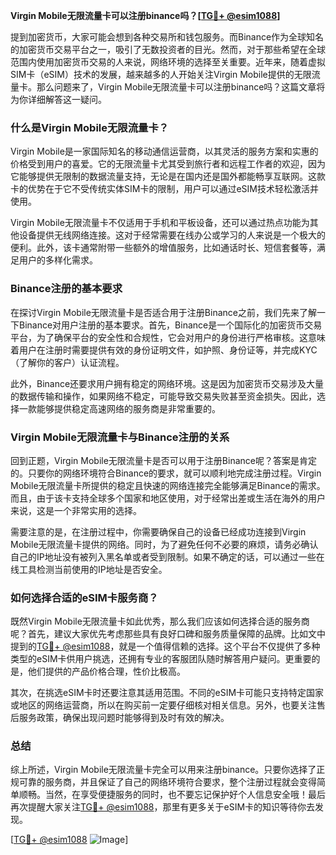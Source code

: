 **Virgin Mobile无限流量卡可以注册binance吗？[[TG💪+ @esim1088](https://t.me/s/esim1088)]**

提到加密货币，大家可能会想到各种交易所和钱包服务。而Binance作为全球知名的加密货币交易平台之一，吸引了无数投资者的目光。然而，对于那些希望在全球范围内使用加密货币交易的人来说，网络环境的选择至关重要。近年来，随着虚拟SIM卡（eSIM）技术的发展，越来越多的人开始关注Virgin Mobile提供的无限流量卡。那么问题来了，Virgin Mobile无限流量卡可以注册binance吗？这篇文章将为你详细解答这一疑问。

### 什么是Virgin Mobile无限流量卡？

Virgin Mobile是一家国际知名的移动通信运营商，以其灵活的服务方案和实惠的价格受到用户的喜爱。它的无限流量卡尤其受到旅行者和远程工作者的欢迎，因为它能够提供无限制的数据流量支持，无论是在国内还是国外都能畅享互联网。这款卡的优势在于它不受传统实体SIM卡的限制，用户可以通过eSIM技术轻松激活并使用。

Virgin Mobile无限流量卡不仅适用于手机和平板设备，还可以通过热点功能为其他设备提供无线网络连接。这对于经常需要在线办公或学习的人来说是一个极大的便利。此外，该卡通常附带一些额外的增值服务，比如通话时长、短信套餐等，满足用户的多样化需求。

### Binance注册的基本要求

在探讨Virgin Mobile无限流量卡是否适合用于注册Binance之前，我们先来了解一下Binance对用户注册的基本要求。首先，Binance是一个国际化的加密货币交易平台，为了确保平台的安全性和合规性，它会对用户的身份进行严格审核。这意味着用户在注册时需要提供有效的身份证明文件，如护照、身份证等，并完成KYC（了解你的客户）认证流程。

此外，Binance还要求用户拥有稳定的网络环境。这是因为加密货币交易涉及大量的数据传输和操作，如果网络不稳定，可能导致交易失败甚至资金损失。因此，选择一款能够提供稳定高速网络的服务商是非常重要的。

### Virgin Mobile无限流量卡与Binance注册的关系

回到正题，Virgin Mobile无限流量卡是否可以用于注册Binance呢？答案是肯定的。只要你的网络环境符合Binance的要求，就可以顺利地完成注册过程。Virgin Mobile无限流量卡所提供的稳定且快速的网络连接完全能够满足Binance的需求。而且，由于该卡支持全球多个国家和地区使用，对于经常出差或生活在海外的用户来说，这是一个非常实用的选择。

需要注意的是，在注册过程中，你需要确保自己的设备已经成功连接到Virgin Mobile无限流量卡提供的网络。同时，为了避免任何不必要的麻烦，请务必确认自己的IP地址没有被列入黑名单或者受到限制。如果不确定的话，可以通过一些在线工具检测当前使用的IP地址是否安全。

### 如何选择合适的eSIM卡服务商？

既然Virgin Mobile无限流量卡如此优秀，那么我们应该如何选择合适的服务商呢？首先，建议大家优先考虑那些具有良好口碑和服务质量保障的品牌。比如文中提到的[TG💪+ @esim1088](https://t.me/s/esim1088)，就是一个值得信赖的选择。这个平台不仅提供了多种类型的eSIM卡供用户挑选，还拥有专业的客服团队随时解答用户疑问。更重要的是，他们提供的产品价格合理，性价比极高。

其次，在挑选eSIM卡时还要注意其适用范围。不同的eSIM卡可能只支持特定国家或地区的网络运营商，所以在购买前一定要仔细核对相关信息。另外，也要关注售后服务政策，确保出现问题时能够得到及时有效的解决。

### 总结

综上所述，Virgin Mobile无限流量卡完全可以用来注册binance。只要你选择了正规可靠的服务商，并且保证了自己的网络环境符合要求，整个注册过程就会变得简单顺畅。当然，在享受便捷服务的同时，也不要忘记保护好个人信息安全哦！最后再次提醒大家关注[TG💪+ @esim1088](https://t.me/s/esim1088)，那里有更多关于eSIM卡的知识等待你去发现。

[[TG💪+ @esim1088](https://t.me/s/esim1088) ![Image](https://i.postimg.cc/4NQfJmqS/Snipaste-2025-05-13-00-14-12.png)]